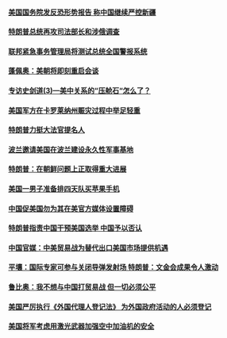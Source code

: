 #### [美国国务院发反恐形势报告 称中国继续严控新疆 ](../pages/zg_yre_rvq/4578890.md) 

#### [特朗普总统再攻司法部长和涉俄调查](../pages/zg_yre_rvq/4578882.md) 

#### [联邦紧急事务管理局将测试总统全国警报系统](../pages/zg_yre_rvq/4578879.md) 

#### [蓬佩奥：美朝将即刻重启会谈](../pages/zg_yre_rvq/4578838.md) 

#### [专访史剑道(3)—美中关系的“压舱石“怎么了？](../pages/zg_yre_rvq/4578651.md) 

#### [美国军方在卡罗莱纳州赈灾过程中举足轻重](../pages/zg_yre_rvq/4578532.md) 

#### [特朗普力挺大法官提名人](../pages/zg_yre_rvq/4578530.md) 

#### [波兰邀请美国在波兰建设永久性军事基地](../pages/zg_yre_rvq/4578490.md) 

#### [特朗普：在朝鲜问题上正取得重大进展](../pages/zg_yre_rvq/4578304.md) 

#### [美国一男子准备排四天队买苹果手机](../pages/zg_yre_rvq/4578008.md) 

#### [中国促美国勿为其在美官方媒体设置障碍](../pages/zg_yre_rvq/4577953.md) 

#### [特朗普指责中国干预美国选举 中国予以否认](../pages/zg_yre_rvq/4577909.md) 

#### [中国官媒：中美贸易战为替代出口美国市场提供机遇](../pages/zg_yre_rvq/4577833.md) 

#### [平壤：国际专家可参与关闭导弹发射场 特朗普：文金会成果令人激动](../pages/zg_yre_rvq/4577814.md) 

#### [鲁比奥：我不想与中国打贸易战  但一切必须公平 ](../pages/zg_yre_rvq/4577722.md) 

#### [美国严厉执行《外国代理人登记法》 为外国政府活动的人必须登记](../pages/zg_yre_rvq/4577714.md) 

#### [美国将军考虑用激光武器加强空中加油机的安全](../pages/zg_yre_rvq/4577311.md) 

